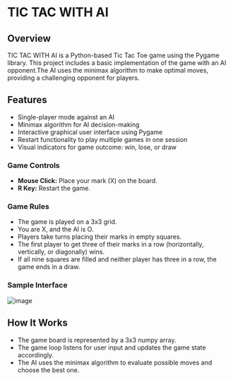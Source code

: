 # TIC TAC WITH AI

## Overview

TIC TAC WITH AI is a Python-based Tic Tac Toe game using the Pygame library. This project includes a basic implementation of the game with an AI opponent.The AI uses the minimax algorithm to make optimal moves, providing a challenging opponent for players.

## Features

- Single-player mode against an AI
- Minimax algorithm for AI decision-making
- Interactive graphical user interface using Pygame
- Restart functionality to play multiple games in one session
- Visual indicators for game outcome: win, lose, or draw



### Game Controls

- **Mouse Click:** Place your mark (X) on the board.
- **R Key:** Restart the game.

### Game Rules

- The game is played on a 3x3 grid.
- You are X, and the AI is O.
- Players take turns placing their marks in empty squares.
- The first player to get three of their marks in a row (horizontally, vertically, or diagonally) wins.
- If all nine squares are filled and neither player has three in a row, the game ends in a draw.

### Sample Interface

![image](https://github.com/BhanuSaketh/Python/assets/118091571/41a2823f-b901-485d-b53e-6ddd774dfd96)


## How It Works

- The game board is represented by a 3x3 numpy array.
- The game loop listens for user input and updates the game state accordingly.
- The AI uses the minimax algorithm to evaluate possible moves and choose the best one.
